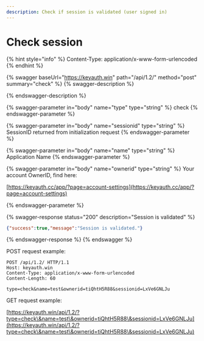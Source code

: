 ```yaml
---
description: Check if session is validated (user signed in)
---
```


# Check session

{% hint style="info" %}
Content-Type: application/x-www-form-urlencoded
{% endhint %}

{% swagger baseUrl="https://keyauth.win" path="/api/1.2/" method="post" summary="check" %}
{% swagger-description %}

{% endswagger-description %}

{% swagger-parameter in="body" name="type" type="string" %}
check
{% endswagger-parameter %}

{% swagger-parameter in="body" name="sessionid" type="string" %}
SessionID returned from initialization request
{% endswagger-parameter %}

{% swagger-parameter in="body" name="name" type="string" %}
Application Name
{% endswagger-parameter %}

{% swagger-parameter in="body" name="ownerid" type="string" %}
Your account OwnerID, find here: 

[https://keyauth.cc/app/?page=account-settings](https://keyauth.cc/app/?page=account-settings)


{% endswagger-parameter %}

{% swagger-response status="200" description="Session is validated" %}
```json
{"success":true,"message":"Session is validated."}
```
{% endswagger-response %}
{% endswagger %}

POST request example:

```http
POST /api/1.2/ HTTP/1.1
Host: keyauth.win
Content-Type: application/x-www-form-urlencoded
Content-Length: 60

type=check&name=test&ownerid=tiQhtH5R88&sessionid=LxVe6GNLJu
```

GET request example:

[https://keyauth.win/api/1.2/?type=check\&name=test\&ownerid=tiQhtH5R88\&sessionid=LxVe6GNLJu](https://keyauth.win/api/1.2/?type=check\&name=test\&ownerid=tiQhtH5R88\&sessionid=LxVe6GNLJu)
